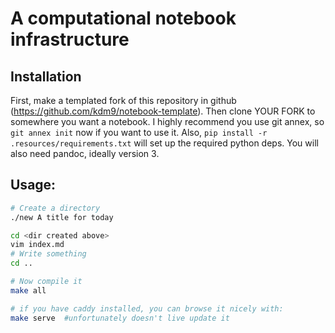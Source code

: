 # A computational notebook infrastructure

## Installation

First, make a templated fork of this repository in github
(<https://github.com/kdm9/notebook-template>). Then clone YOUR FORK to
somewhere you want a notebook. I highly recommend you use git annex, so `git
annex init` now if you want to use it. Also, `pip install -r
.resources/requirements.txt` will set up the required python deps. You will
also need pandoc, ideally version 3.

## Usage:

```bash
# Create a directory
./new A title for today

cd <dir created above>
vim index.md
# Write something
cd ..

# Now compile it
make all 

# if you have caddy installed, you can browse it nicely with:
make serve  #unfortunately doesn't live update it
```

